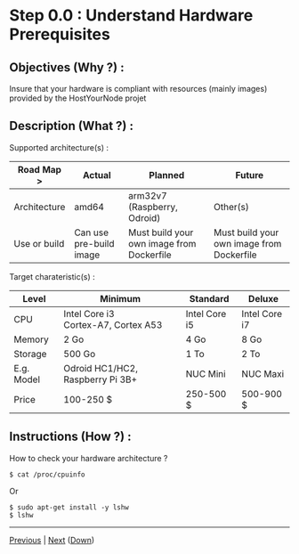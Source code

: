 Step 0.0 : Understand Hardware Prerequisites
==

Objectives (Why ?) :
--
Insure that your hardware is compliant with resources (mainly images) provided by the HostYourNode projet

Description (What ?) :
--
Supported architecture(s) :
<table>
    <thead>
        <tr>
            <th>Road Map ></th>
            <th>Actual</th>
            <th>Planned</th>
            <th>Future</th>
        </tr>
    </thead>
    <tbody>
        <tr>
            <td>Architecture</td>
            <td>amd64</td>
            <td>arm32v7 (Raspberry, Odroid)</td>
            <td>Other(s)</td>
        </tr>
        <tr>
            <td>Use or build</td>      
            <td>Can use pre-build image</td>
            <td>Must build your own image from Dockerfile</td>
            <td>Must build your own image from Dockerfile</td>
        </tr>
    </tbody>
</table>

Target charateristic(s) :
<table>
    <thead>
        <tr>
            <th>Level</th>
            <th>Minimum</th>
            <th>Standard</th>
            <th>Deluxe</th>            
        </tr>
    </thead>
    <tbody>
         <tr>
            <td>CPU</td>
             <td>Intel Core i3</br>Cortex-A7, Cortex A53 </td>
            <td>Intel Core i5</td>
            <td>Intel Core i7</td>         
        </tr>
        <tr>
            <td>Memory</td>
            <td>2 Go</td>
            <td>4 Go</td>
            <td>8 Go</td>  
        </tr>
        <tr>
            <td>Storage</td>
            <td>500 Go</td>
            <td>1 To</td>
            <td>2 To</td>  
        </tr>
        <tr>
            <td>E.g. Model</td>      
             <td>Odroid HC1/HC2, Raspberry Pi 3B+</td> 
            <td>NUC Mini</td>
            <td>NUC Maxi</td>
        </tr>
           <td>Price</td>      
             <td>100-250 $</td> 
            <td>250-500 $</td>
            <td>500-900 $</td>
    </tbody>
</table>

Instructions (How ?) :
--
How to check your hardware architecture ?
<pre><code>$ cat /proc/cpuinfo</code></pre>
Or
<pre><code>$ sudo apt-get install -y lshw
$ lshw</code></pre>

---
<A href="https://github.com/babonet13/HostYourNode/tree/master/HowTo/0_UnderstandPrerequisites">Previous<A/> | <A href="https://github.com/babonet13/HostYourNode/blob/master/HowTo/0_UnderstandPrerequisites/1_SoftPrerequisites.md">Next<A/> (<A href="https://github.com/babonet13/HostYourNode/blob/master/HowTo/0_UnderstandPrerequisites/readme.md">Down</A>)
